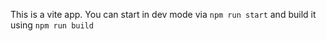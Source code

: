 This is a vite app. You can start in dev mode via `npm run start` and build it using `npm run build`